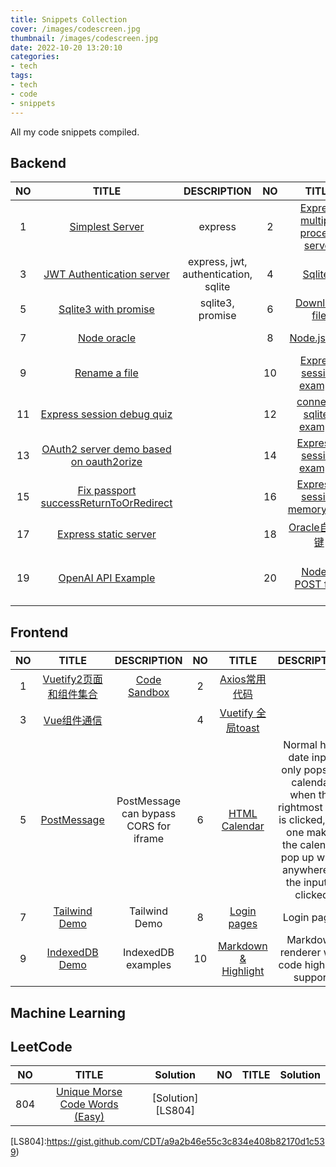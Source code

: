 ```yaml
---
title: Snippets Collection
cover: /images/codescreen.jpg
thumbnail: /images/codescreen.jpg
date: 2022-10-20 13:20:10
categories:
- tech
tags:
- tech
- code
- snippets
---
```


All my code snippets compiled.
<!--more-->

## Backend
|NO|TITLE|DESCRIPTION|NO|TITLE|DESCRIPTION|
|:-----:|:-----:|:-----:|:-----:|:-----:|:-----:|
|1|[Simplest Server][B1]|express|2|[Express multiple process server][B2]|Express, multiple process|
|3|[JWT Authentication server][B3]|express, jwt, authentication, sqlite|4|[Sqlite3][B4]|sqlite3|
|5|[Sqlite3 with promise][B5]|sqlite3, promise|6|[Download file][B6]|download|
|7|[Node oracle][B7]||8|[Node.js auth][B8]|Login, router, sidebar|
|9|[Rename a file][B9]||10|[Express session example][B10]|Enable session in express|
|11|[Express session debug quiz][B11]||12|[connect-sqlite3 example][B12]||
|13|[OAuth2 server demo based on oauth2orize][B13]||14|[Express-session example][B14]||
|15|[Fix passport successReturnToOrRedirect][B15]||16|[Express-session memorystore][B16]||
|17|[Express static server][B17]||18|[Oracle自增主键][B18]||
|19|[OpenAI API Example][B19]||20|[Node.js POST files][B20]|Node.js(not browser) POST request with files|


[B1]:https://gist.github.com/CDT/21cd65c9277255602575ed6099595f0e
[B2]:https://gist.github.com/CDT/aa0ab8523a014951c0c25bd1963a5a76
[B3]:https://gist.github.com/CDT/1fd5a58e692725f2c4360c2c70532c7b
[B4]:https://gist.github.com/CDT/e68210ea6b585b27e87c3f7ef3ab2962
[B5]:https://gist.github.com/CDT/bcd4c0b883b2cbb61ed6ce3d6cc4d05c
[B6]:https://gist.github.com/CDT/2c5c05bb6ea0db8aa13c643f3ca4f591
[B7]:https://gist.github.com/CDT/d9a077bbfaf63281dba0cbd8164f84ba
[B8]:https://gist.github.com/CDT/2220146ff6fbc78c986eb29cafa5c341
[B9]:https://gist.github.com/CDT/b95bed446c3d05e0d15b29164d97f8ba
[B10]:https://gist.github.com/CDT/4527c91b7d75d3b489b7d532138f8ef9
[B11]:https://gist.github.com/CDT/dba1c497ee964758e01ce38de24ca52f
[B12]:https://gist.github.com/CDT/ed386733315fd93afcd4ed7b71f4384f
[B13]:https://github.com/CDT/oauth2-server
[B14]:https://gist.github.com/CDT/283a724da096cd63b057f9c0830f422d
[B15]:https://gist.github.com/CDT/e7281165dacd24ebf84db76ff185c2ba
[B16]:https://gist.github.com/CDT/1efbee9ac42b0d8a3ca78dd35e1b86dc
[B17]:https://gist.github.com/CDT/b9edf78e2e618c5ef4fe801ea8b523c2
[B18]:https://gist.github.com/CDT/5c422b5a46fc117abcfd3beb85df49dd
[B19]:https://gist.github.com/CDT/f0b02847bddca429e47e128b7a0b4555
[B20]:https://gist.github.com/CDT/92a620a42cec33795c05d0006cea1339

## Frontend


|NO|TITLE|DESCRIPTION|NO|TITLE|DESCRIPTION|
|:-----:|:-----:|:-----:|:-----:|:-----:|:-----:|
|1|[Vuetify2页面和组件集合][F1]|[Code Sandbox][F2]|2|[Axios常用代码][F3]||
|3|[Vue组件通信][F4]||4|[Vuetify 全局toast][F5]||
|5|[PostMessage][F5]|PostMessage can bypass CORS for iframe|6|[HTML Calendar][F6]|Normal html date input only pops up calendar when the rightmost icon is clicked, this one makes the calendar pop up when anywhere of the input is clicked|
|7|[Tailwind Demo][F7]|Tailwind Demo|8|[Login pages][F8]|Login pages|
|9|[IndexedDB Demo][F9]|IndexedDB examples|10|[Markdown & Highlight][F10]|Markdown renderer with code highlight support|


[F1]: https://github.com/CDT/vuetify2_collection
[F2]: https://codesandbox.io/p/github/CDT/vuetify2_collection/master
[F3]: https://gist.github.com/CDT/a4b97add834d6cb4a0d2faeac2dd5fd6
[F4]: https://gist.github.com/CDT/deb1f223866b45c5fd64bfb7acc11c4f
[F5]: https://gist.github.com/CDT/f5cef7ba5c7f51bf8bd5df04583d2739
[F6]: https://gist.github.com/CDT/0dd1a707046cc4dfbf68bc6f2f085abc
[F7]: https://gist.github.com/CDT/0b693d635991aad8deac604bbcd5f6e5
[F8]: https://gist.github.com/CDT/e3e449a09fa92d1b07fa1ef3a639839d
[F9]: https://gist.github.com/CDT/27e034743a8b2dee7bc18c574ca52d02
[F10]: https://gist.github.com/CDT/c0bfe577fc3899bde7345a84e6af8698

## Machine Learning

## LeetCode

|NO|TITLE|Solution|NO|TITLE|Solution|
|:-----:|:-----:|:-----:|:-----:|:-----:|:-----:|
|804|[Unique Morse Code Words (Easy)][LQ804]|[Solution][LS804]||||

[LQ804]:https://leetcode.com/problems/unique-morse-code-words/
[LS804]:https://gist.github.com/CDT/a9a2b46e55c3c834e408b82170d1c539)
